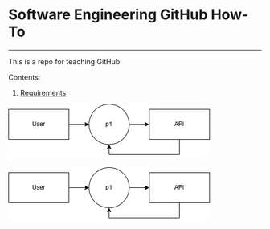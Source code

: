 # Software Engineering GitHub How-To

<hr/>

This is a repo for teaching GitHub

Contents:
1. [Requirements](https://github.com/adamspanier/TheCYBR404/blob/main/Documentation/Requirements.md)

![L0 Diagram](https://github.com/adamspanier/TheCYBR404/blob/main/Diagrams/test.jpg)

![L0 Diagram PNG](https://github.com/adamspanier/TheCYBR404/blob/main/Diagrams/test.png)
